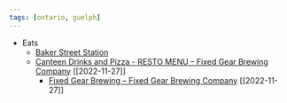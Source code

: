 ```yaml
---
tags: [ontario, guelph]
---
```



- Eats
	- [Baker Street Station](https://www.bakerstreetstation.ca/)
	- [Canteen Drinks and Pizza - RESTO MENU – Fixed Gear Brewing Company](https://fixedgearbrewing.com/pages/canteen-drinks-and-pizza) [[2022-11-27]]
		- [Fixed Gear Brewing – Fixed Gear Brewing Company](https://fixedgearbrewing.com/) [[2022-11-27]]

